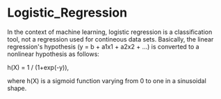# Logistic_Regression

In the context of machine learning, logistic regression is a classification tool, not a regression used for contineous data sets.
Basically, the linear regression's hypothesis (y = b + a1x1 + a2x2 + ...) is converted to a nonlinear hypothesis as follows:

h(X) = 1 / (1+exp(-y)),

where h(X) is a sigmoid function varying from 0 to one in a sinusoidal shape. 
